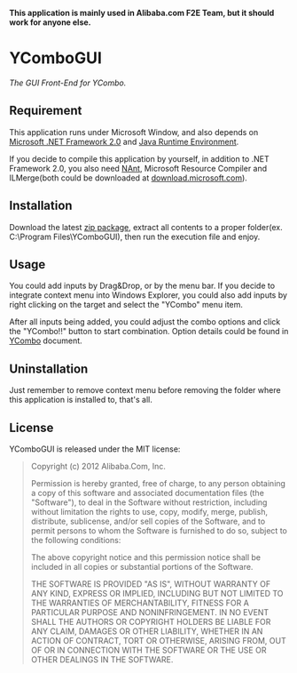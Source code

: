 **This application is mainly used in Alibaba.com F2E Team, but it should work for anyone else.**

YComboGUI
=========

*The GUI Front-End for YCombo.*

Requirement
-----------

This application runs under Microsoft Window, and also depends on [Microsoft .NET Framework 2.0](http://www.microsoft.com/download/en/details.aspx?id=19) and [Java Runtime Environment](http://www.java.com/getjava/).

If you decide to compile this application by yourself, in addition to .NET Framework 2.0, you also need [NAnt](http://nant.sourceforge.net/), Microsoft Resource Compiler and ILMerge(both could be downloaded at [download.microsoft.com](http://download.microsoft.com/)).

Installation
------------

Download the latest [zip package](http://nqdeng.github.com/YComboGUI/ycombogui-latest.zip), extract all contents to a proper folder(ex. C:\Program Files\YComboGUI\), then run the execution file and enjoy.

Usage
-----

You could add inputs by Drag&Drop, or by the menu bar. If you decide to integrate context menu into Windows Explorer, you could also add inputs by right clicking on the target and select the "YCombo" menu item.

After all inputs being added, you could adjust the combo options and click the "YCombo!!" button to start combination. Option details could be found in [YCombo](https://github.com/nqdeng/YCombo) document.

Uninstallation
--------------

Just remember to remove context menu before removing the folder where this application is installed to, that's all.

License
-------

YComboGUI is released under the MIT license:

>Copyright (c) 2012 Alibaba.Com, Inc.
>
>Permission is hereby granted, free of charge, to any person obtaining a copy of
>this software and associated documentation files (the "Software"), to deal in
>the Software without restriction, including without limitation the rights to
>use, copy, modify, merge, publish, distribute, sublicense, and/or sell copies
>of the Software, and to permit persons to whom the Software is furnished to do
>so, subject to the following conditions:
>
>The above copyright notice and this permission notice shall be included in all
>copies or substantial portions of the Software.
>
>THE SOFTWARE IS PROVIDED "AS IS", WITHOUT WARRANTY OF ANY KIND, EXPRESS OR
>IMPLIED, INCLUDING BUT NOT LIMITED TO THE WARRANTIES OF MERCHANTABILITY,
>FITNESS FOR A PARTICULAR PURPOSE AND NONINFRINGEMENT. IN NO EVENT SHALL THE
>AUTHORS OR COPYRIGHT HOLDERS BE LIABLE FOR ANY CLAIM, DAMAGES OR OTHER
>LIABILITY, WHETHER IN AN ACTION OF CONTRACT, TORT OR OTHERWISE, ARISING FROM,
>OUT OF OR IN CONNECTION WITH THE SOFTWARE OR THE USE OR OTHER DEALINGS IN THE
>SOFTWARE.